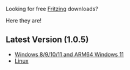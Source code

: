 Looking for free [Fritzing](fritzing.org/download) downloads?

Here they are!

## Latest Version (1.0.5)
*  [Windows 8/9/10/11 and ARM64 Windows 11](https://github.com/DoggieGJC457/fritzing-payment-bypass/releases/download/v1.0.5/fritzing-1.0.5-windows.msi)
*  [Linux](https://github.com/DoggieGJC457/fritzing-payment-bypass/releases/download/v1.0.5/fritzing-1.0.5-windows.msi)
